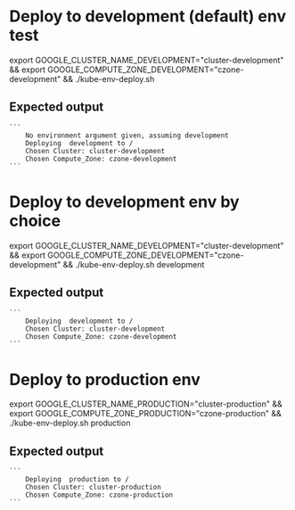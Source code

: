 
# Deploy to development (default) env test
export GOOGLE_CLUSTER_NAME_DEVELOPMENT="cluster-development" && export GOOGLE_COMPUTE_ZONE_DEVELOPMENT="czone-development" && ./kube-env-deploy.sh

  ## Expected output
    ```
        No environment argument given, assuming development
        Deploying  development to /
        Chosen Cluster: cluster-development
        Chosen Compute_Zone: czone-development
    ```

# Deploy to development env by choice
export GOOGLE_CLUSTER_NAME_DEVELOPMENT="cluster-development" && export GOOGLE_COMPUTE_ZONE_DEVELOPMENT="czone-development" && ./kube-env-deploy.sh development

  ## Expected output
    ```
        Deploying  development to /
        Chosen Cluster: cluster-development
        Chosen Compute_Zone: czone-development
    ```

# Deploy to production env
export GOOGLE_CLUSTER_NAME_PRODUCTION="cluster-production" && export GOOGLE_COMPUTE_ZONE_PRODUCTION="czone-production" && ./kube-env-deploy.sh production

 ## Expected output
    ```
        Deploying  production to /
        Chosen Cluster: cluster-production
        Chosen Compute_Zone: czone-production
    ```
